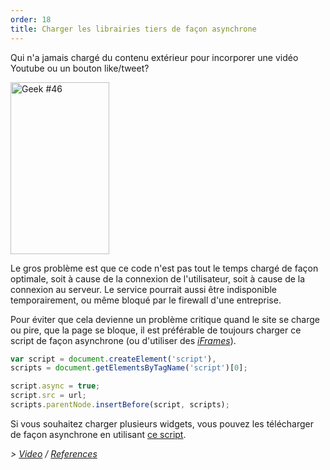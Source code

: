 ```yaml
---
order: 18
title: Charger les librairies tiers de façon asynchrone
---
```


Qui n'a jamais chargé du contenu extérieur pour incorporer une vidéo Youtube ou un bouton like/tweet?

<div class="img-right">
  <img id="geek-46" class="icos-geek" src="http://browserdiet.com/img/46.png" alt="Geek #46" width="158" height="275" />
</div>

Le gros problème est que ce code n'est pas tout le temps chargé de façon optimale, soit à cause de la connexion de l'utilisateur, soit à cause de la connexion au serveur. Le service pourrait aussi être indisponible temporairement, ou même bloqué par le firewall d'une entreprise.

Pour éviter que cela devienne un problème critique quand le site se charge ou pire, que la page se bloque, il est préférable de toujours charger ce script de façon asynchrone (ou d'utiliser des *[iFrames](https://www.facebook.com/note.php?note_id=10151176218703920)*).

```js
var script = document.createElement('script'),
scripts = document.getElementsByTagName('script')[0];

script.async = true;
script.src = url;
scripts.parentNode.insertBefore(script, scripts);
```

Si vous souhaitez charger plusieurs widgets, vous pouvez les télécharger de façon asynchrone en utilisant [ce script](https://gist.github.com/zenorocha/5161860).

*> [Video](http://www.webpagetest.org/video/view.php?id=111011_4e0708d3caa23b21a798cc01d0fdb7882a735a7d) / [References](https://github.com/zenorocha/browser-diet/wiki/References#load-3rd-party-content-asynchronously)*